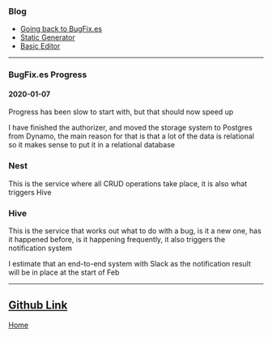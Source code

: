 ### Blog
* [Going back to BugFix.es](/./blog/going_back_to_bugfix.es.html)
* [Static Generator](/./blog/static.html)
* [Basic Editor](/./blog/basic_editor.html)

---
### BugFix.es Progress
#### 2020-01-07
Progress has been slow to start with, but that should now speed up

I have finished the authorizer, and moved the storage system to Postgres from Dynamo, the main reason for that is that a lot of the data is relational
so it makes sense to put it in a relational database

### Nest
This is the service where all CRUD operations take place, it is also what triggers Hive

### Hive
This is the service that works out what to do with a bug, is it a new one, has it happened before, is it happening frequently, it also triggers the notification system

I estimate that an end-to-end system with Slack as the notification result will be in place at the start of Feb

---
[Github Link](https://github.com/bugfixes)
--
[Home](/)

